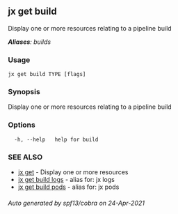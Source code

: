 ## jx get build

Display one or more resources relating to a pipeline build

***Aliases**: builds*

### Usage

```
jx get build TYPE [flags]
```

### Synopsis

Display one or more resources relating to a pipeline build

### Options

```
  -h, --help   help for build
```

### SEE ALSO

* [jx get](jx_get.md)	 - Display one or more resources
* [jx get build logs](jx_get_build_logs.md)	 - alias for: jx logs
* [jx get build pods](jx_get_build_pods.md)	 - alias for: jx pods

###### Auto generated by spf13/cobra on 24-Apr-2021
